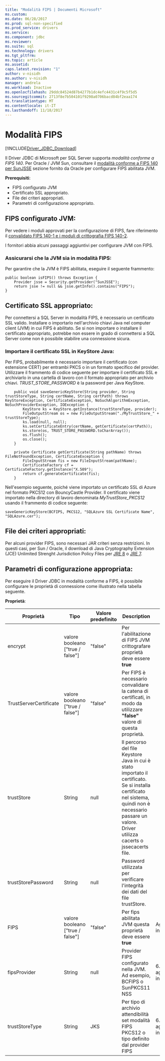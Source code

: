 ```yaml
---
title: "Modalità FIPS | Documenti Microsoft"
ms.custom: 
ms.date: 06/28/2017
ms.prod: sql-non-specified
ms.prod_service: drivers
ms.service: 
ms.component: jdbc
ms.reviewer: 
ms.suite: sql
ms.technology: drivers
ms.tgt_pltfrm: 
ms.topic: article
ms.assetid: 
caps.latest.revision: "1"
author: v-nisidh
ms.author: v-nisidh
manager: andrela
ms.workload: Inactive
ms.openlocfilehash: 29ddc84524d87b4277b1dc4efc4431c4f9c5f5d5
ms.sourcegitcommit: 2713f8e7b504101f9298a0706bacd84bf2eaa174
ms.translationtype: MT
ms.contentlocale: it-IT
ms.lasthandoff: 11/18/2017
---
```

# <a name="fips-mode"></a>Modalità FIPS
[!INCLUDE[Driver_JDBC_Download](../../includes/driver_jdbc_download.md)]

Il Driver JDBC di Microsoft per SQL Server supporta *modalità conforme a FIPS 140*. Per Oracle / JVM Sun, consultare il [modalità conforme a FIPS 140 per SunJSSE](https://docs.oracle.com/javase/7/docs/technotes/guides/security/jsse/FIPS.html) sezione fornito da Oracle per configurare FIPS abilitata JVM. 

**Prerequisiti**:
* FIPS configurato JVM
* Certificato SSL appropriato.
* File dei criteri appropriati. 
* Parametri di configurazione appropriato. 


## <a name="fips-configured-jvm"></a>FIPS configurato JVM:

Per vedere i moduli approvati per la configurazione di FIPS, fare riferimento il [convalidato FIPS 140-1 e i moduli di crittografia FIPS 140-2](http://csrc.nist.gov/groups/STM/cmvp/documents/140-1/1401val2016.htm). 

I fornitori abbia alcuni passaggi aggiuntivi per configurare JVM con FIPS.

### <a name="ensure-your-jvm-is-in-fips-mode"></a>Assicurarsi che la JVM sia in modalità FIPS:
Per garantire che la JVM è FIPS abilitata, eseguire il seguente frammento: 

````
public boolean isFIPS() throws Exception {
    Provider jsse = Security.getProvider("SunJSSE");
    return jsse != null && jsse.getInfo().contains("FIPS");
}
````

## <a name="appropriate-ssl-certificate"></a>Certificato SSL appropriato:
Per connettersi a SQL Server in modalità FIPS, è necessario un certificato SSL valido. Installare o importarlo nell'archivio chiavi Java nel computer client (JVM) in cui FIPS è abilitato. Se si non importare o installare il certificato appropriato, potrebbe non essere in grado di connettersi a SQL Server come non è possibile stabilire una connessione sicura.

### <a name="importing-ssl-certificate-in-java-keystore"></a>Importare il certificato SSL in KeyStore Java:
Per FIPS, probabilmente è necessario importare il certificato (con estensione CERT) per entrambi PKCS o in un formato specifico del provider. Utilizzare il frammento di codice seguente per importare il certificato SSL e archiviarlo in una cartella di lavoro con il formato appropriato per archivio chiavi. _TRUST_STORE_PASSWORD_ è la password per Java KeyStore. 

````
    public void saveGenericKeyStore(String provider, String trustStoreType, String certName, String certPath) throws KeyStoreException, CertificateException, NoSuchAlgorithmException, NoSuchProviderException, IOException {
        KeyStore ks = KeyStore.getInstance(trustStoreType, provider);
        FileOutputStream os = new FileOutputStream("./MyTrustStore_" + trustStoreType);
        ks.load(null, null);
        ks.setCertificateEntry(certName, getCertificate(certPath));
        ks.store(os, TRUST_STORE_PASSWORD.toCharArray());
        os.flush();
        os.close();
    }

    private Certificate getCertificate(String pathName) throws FileNotFoundException, CertificateException {
        FileInputStream fis = new FileInputStream(pathName);
        CertificateFactory cf = CertificateFactory.getInstance("X.509");
        return cf.generateCertificate(fis);
    }

````


Nell'esempio seguente, poiché viene importato un certificato SSL di Azure nel formato PKCS12 con BouncyCastle Provider. Il certificato viene importato nella directory di lavoro denominata _MyTrustStore_PKCS12_ usando il frammento di codice seguente:

` saveGenericKeyStore(BCFIPS, PKCS12, "SQLAzure SSL Certificate Name", "SQLAzure.cer"); `

## <a name="appropriate-policy-files"></a>File dei criteri appropriati: 
Per alcuni provider FIPS, sono necessari JAR criteri senza restrizioni. In questi casi, per Sun / Oracle, il download di Java Cryptography Extension (JCE) Unlimited Strenght Jurisdiction Policy Files per [JRE 8](http://www.oracle.com/technetwork/java/javase/downloads/jce8-download-2133166.html) o [JRE 7](http://www.oracle.com/technetwork/java/javase/downloads/jce-7-download-432124.html). 

## <a name="appropriate-configuration-parameters"></a>Parametri di configurazione appropriata: 
Per eseguire il Driver JDBC in modalità conforme a FIPS, è possibile configurare le proprietà di connessione come illustrato nella tabella seguente. 

**Proprietà**: 

|Proprietà|Tipo|Valore predefinito|Description|Note|
|---|---|---|---|---|
|encrypt|valore booleano ["true / false"]|"false"|Per l'abilitazione di FIPS JVM crittografare proprietà deve essere **true**||
|TrustServerCertificate|valore booleano ["true / false"]|"false"|Per FIPS è necessario convalidare la catena di certificati, in modo da utilizzare **"false"** valore di questa proprietà. ||
|trustStore|String|null|Il percorso del file Keystore Java in cui è stato importato il certificato. Se si installa certificato nel sistema, quindi non è necessario passare un valore. Driver utilizza cacerts o jssecacerts file.||
|trustStorePassword|String|null|Password utilizzata per verificare l'integrità dei dati del file trustStore.||
|FIPS|valore booleano ["true / false"]|"false"|Per fips abilitata JVM questa proprietà deve essere **true**|Aggiunto in 6.1.4||
|fipsProvider|String|null|Provider FIPS configurato nella JVM. Ad esempio, BCFIPS o SunPKCS11 NSS |6.1.2 aggiunto in|
|trustStoreType|String|JKS|Per tipo di archivio attendibilità set modalità FIPS PKCS12 o tipo definito dal provider FIPS |6.1.2 aggiunto in||



  
